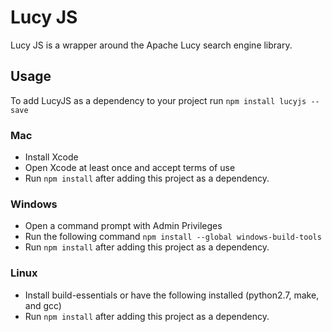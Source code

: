 # Lucy JS
Lucy JS is a wrapper around the Apache Lucy search engine library.

## Usage

To add LucyJS as a dependency to your project run `npm install lucyjs --save`

### Mac
  * Install Xcode
  * Open Xcode at least once and accept terms of use
  * Run `npm install` after adding this project as a dependency.

### Windows
  * Open a command prompt with Admin Privileges
  * Run the following command `npm install --global windows-build-tools`
  * Run `npm install` after adding this project as a dependency.

### Linux
  * Install build-essentials or have the following installed (python2.7, make, and gcc)
  * Run `npm install` after adding this project as a dependency.
